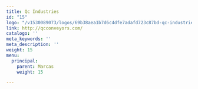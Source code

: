 ```yaml
---
title: Qc Industries
id: "15"
logo: "/v1530089073/logos/69b38aea1b7d6c4dfe7adafd723c87bd-qc-industries.jpg"
link: http://qcconveyors.com/
catalogo: ''
meta_keywords: ''
meta_description: ''
weight: 15
menu:
  principal:
    parent: Marcas
    weight: 15

---
```

